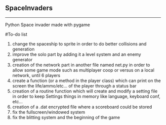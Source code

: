 ## SpaceInvaders
****************
Python Space invader made with pygame


#To-do list
1. change the spaceship to sprite in order to do better collisions and generation
2. improve the solo part by adding it a level system and an enemy generator
3. creation of the network part in another file named net.py in order to allow some game mode such as multiplayer coop or versus on a local network, until 6 players
4. create a function (or a method in the player class) which can print on the screen the life/ammo/etc... of the player through a status bar
5. creation of a routine function which will create and modify a setting file in order to keep Settings things in memory like language, keyboard conf, etc...
6. creation of a .dat encrypted file where a scoreboard could be stored
7. fix the fullscreen/windowed system
8. fix the blitting system and the beginning of the game

